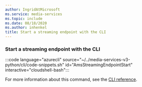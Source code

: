 ```yaml
---
author: IngridAtMicrosoft
ms.service: media-services
ms.topic: include
ms.date: 08/18/2020
ms.author: inhenkel
title: Start a streaming endpoint with the CLI
---
```


### Start a streaming endpoint with the CLI

:::code language="azurecli" source="~/../media-services-v3-python/cli/code-snippets.sh" id="AmsStreamingEndpointStart" interactive="cloudshell-bash":::

For more information about this command, see the [CLI reference](/cli/azure/ams/streaming-endpoint?view=azure-cli-latest#az-ams-streaming-endpoint-start).
